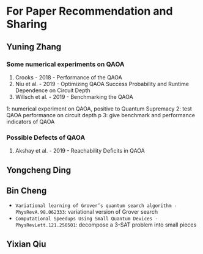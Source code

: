 # For Paper Recommendation and Sharing


## Yuning Zhang
### Some numerical experiments on QAOA
1. Crooks - 2018 - Performance of the QAOA
2. Niu et al. - 2019 - Optimizing QAOA Success Probability and Runtime Dependence on Circuit Depth
3. Willsch et al. - 2019 - Benchmarking the QAOA

1: numerical experiment on QAOA, positive to Quantum Supremacy
2: test QAOA performance on circuit depth p
3: give benchmark and performance indicators of QAOA

### Possible Defects of QAOA
1. Akshay et al. - 2019 - Reachability Deficits in QAOA

## Yongcheng Ding

## Bin Cheng
- `Variational learning of Grover’s quantum search algorithm - PhysRevA.98.062333`: variational version of Grover search
- `Computational Speedups Using Small Quantum Devices - PhysRevLett.121.250501`: decompose a $\textsf{3-SAT}$ problem into small pieces

## Yixian Qiu